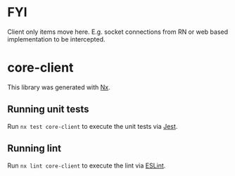 # FYI

Client only items move here. E.g. socket connections from RN or web based implementation to be intercepted.

# core-client

This library was generated with [Nx](https://nx.dev).

## Running unit tests

Run `nx test core-client` to execute the unit tests via [Jest](https://jestjs.io).

## Running lint

Run `nx lint core-client` to execute the lint via [ESLint](https://eslint.org/).
